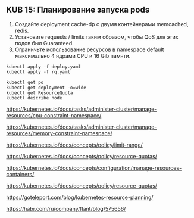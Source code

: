 ## KUB 15: Планирование запуска pods

1. Создайте deployment cache-dp с двумя контейнерами memcached, redis.
2. Установите requests / limits таким образом, чтобы QoS для этих подов был Guaranteed.
3. Ограничьте использование ресурсов в namespace default максимально 4 ядрами CPU и 16 Gib памяти.


```
kubectl apply -f deploy.yaml
kubectl apply -f rq.yaml

kubectl get po
kubectl get deployment -o=wide
kubectl get ResourceQuota
kubectl describe node

```



https://kubernetes.io/docs/tasks/administer-cluster/manage-resources/cpu-constraint-namespace/

https://kubernetes.io/docs/tasks/administer-cluster/manage-resources/memory-constraint-namespace/

https://kubernetes.io/docs/concepts/policy/limit-range/

https://kubernetes.io/docs/concepts/policy/resource-quotas/

https://kubernetes.io/docs/concepts/configuration/manage-resources-containers/

https://kubernetes.io/docs/concepts/policy/resource-quotas/

https://goteleport.com/blog/kubernetes-resource-planning/

https://habr.com/ru/company/flant/blog/575656/

